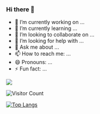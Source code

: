 ### Hi there 👋


- 🔭 I’m currently working on ...
- 🌱 I’m currently learning ...
- 👯 I’m looking to collaborate on ...
- 🤔 I’m looking for help with ...
- 💬 Ask me about ...
- 📫 How to reach me: ...
- 😄 Pronouns: ...
- ⚡ Fun fact: ...



<!--
下面是统计面板
-->

![](https://github-readme-stats-ab13643832129.vercel.app/api?username=ab13643832129&show_icons=true&theme=tokyonight)


<!--
访问量数字
-->

![Visitor Count](https://profile-counter.glitch.me/ab13643832129/count.svg)


<!--
语言分类
-->
[![Top Langs](https://github-readme-stats-ab13643832129.vercel.app/api/top-langs/?username=ab13643832129&layout=compact)](https://github.com/ab13643832129/github-readme-stats)


